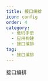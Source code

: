 ```yaml
---
title: 接口编排
icon: config
order: 4
category:
  - 低码手册
  - 应用构建
  - 接口编排
tag:
  - 接口编排
---
```


接口编排






